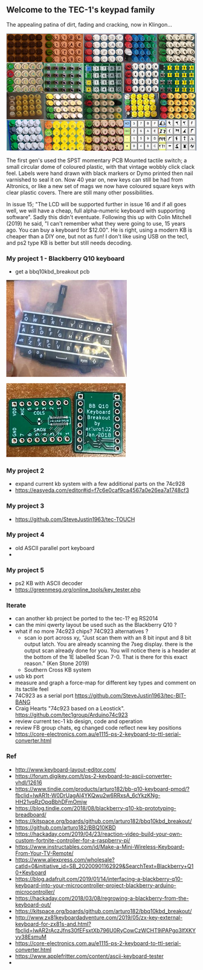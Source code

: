 ## Welcome to the TEC-1's keypad family

The appealing patina of dirt, fading and cracking, now in Klingon...

![](https://github.com/SteveJustin1963/tec-KB/blob/master/pics/kb-fun2.png) 

The first gen's used the SPST momentary PCB Mounted tactile switch; a small circular dome of coloured plastic, with that vintage wobbly click clack feel. Labels were hand drawn with black markers or Dymo printed then nail varnished to seal it on. Now 40 year on, new keys can still be had from Altronics, or like a new set of mags we now have coloured square keys with clear plastic covers. There are still many other possibilities. 

In issue 15; "The LCD will be supported further in issue 16 and if all goes well, we will have a cheap, full alpha-numeric keyboard with supporting software". Sadly this didn't eventuate. Following this up with Colin Mitchell (2019) he said, "I can't remember what they were going to use, 15 years ago. You can buy a keyboard for $12.00". He is right, using a modern KB is cheaper than a DIY one, but not as fun! I don't like using USB on the tec1, and ps2 type KB is better but still needs decoding.  

 

### My project 1 - Blackberry Q10 keyboard 
- get a bbq10kbd_breakout pcb

![](https://github.com/SteveJustin1963/tec-KB/blob/master/pics/120093001_2804585019774865_2639766788032736065_n2.jpg)

![](https://github.com/SteveJustin1963/tec-KB/blob/master/pics/9_11_29a2.png)

### My project 2
- expand current kb system with a few additional parts on the 74c928 
- https://easyeda.com/editor#id=f7c6e0caf9ca4567a0e26ea7a1748cf3

### My project 3

- https://github.com/SteveJustin1963/tec-TOUCH


### My project 4 
- old ASCII parallel port keyboard
- 

### My project 5 
- ps2 KB with ASCII decoder
- https://greenmesg.org/online_tools/key_tester.php


### Iterate
- can another kb project be ported to the tec-1? eg RS2014 
- can the mini qwerty layout be used such as the Blackberry Q10 ?
- what if no more 74c923 chips? 74C923 alternatives ? 
  - scan io port across xy, "Just scan them with an 8 bit input and 8 bit output latch. You are already scanning the 7seg display. there is the output scan already done for you. You will notice there is a header at the bottom of the 1E labelled Scan 7-0. That is there for this exact reason." (Ken Stone 2019)
  - Southern Cross KB system
- usb kb port
- measure and graph a force-map for different key types and comment on its tactile feel
- 74C923 as a serial port https://github.com/SteveJustin1963/tec-BIT-BANG
- Craig Hearts "74c923 based on a Leostick". https://github.com/tec1group/Arduino74c923
- review current tec-1 kb design, code and operation
- review FB group chats, eg changed code reflect new key positions 
- https://core-electronics.com.au/e1115-ps-2-keyboard-to-ttl-serial-converter.html


### Ref
- http://www.keyboard-layout-editor.com/
- https://forum.digikey.com/t/ps-2-keyboard-to-ascii-converter-vhdl/12616
- https://www.tindie.com/products/arturo182/bb-q10-keyboard-pmod/?fbclid=IwAR1t-W0DrUagAI4YKQwu2w6RRxsA_6cYkzKNg-HH21vqRzOpqBbhDFmOmjw
- https://blog.tindie.com/2018/08/blackberry-q10-kb-prototyping-breadboard/
- https://kitspace.org/boards/github.com/arturo182/bbq10kbd_breakout/
- https://github.com/arturo182/BBQ10KBD
- https://hackaday.com/2019/04/23/reaction-video-build-your-own-custom-fortnite-controller-for-a-raspberry-pi/
- https://www.instructables.com/id/Make-a-Mini-Wireless-Keyboard-From-Your-TV-Remote/
- https://www.aliexpress.com/wholesale?catId=0&initiative_id=SB_20200901162929&SearchText=Blackberry+Q10+Keyboard
- https://blog.adafruit.com/2019/01/14/interfacing-a-blackberry-q10-keyboard-into-your-microcontroller-project-blackberry-arduino-microcontroller/
- https://hackaday.com/2018/03/08/regrowing-a-blackberry-from-the-keyboard-out/
- https://kitspace.org/boards/github.com/arturo182/bbq10kbd_breakout/
- http://www.zx81keyboardadventure.com/2019/05/zx-key-external-keyboard-for-zx81s-and.html?fbclid=IwAR2rAczJfns30fEFsxtXb796U0RyCowCzWCHT9iPAPgo3lfXKYyy38EsmuM
- https://core-electronics.com.au/e1115-ps-2-keyboard-to-ttl-serial-converter.html
- https://www.applefritter.com/content/ascii-keyboard-tester
- 








